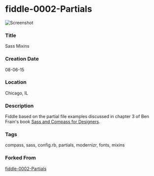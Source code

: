 fiddle-0002-Partials
======

![Screenshot](screenshot.png)


### Title

Sass Mixins


### Creation Date

08-06-15


### Location

Chicago, IL


### Description

Fiddle based on the partial file examples discussed in chapter 3 of Ben Frain's book [Sass and Compass for Designers](http://amzn.com/B00CITNQI4).


### Tags

compass, sass, config.rb, partials, modernizr, fonts, mixins


### Forked From

[fiddle-0002-Partials](../fiddle-0002-Partials)
